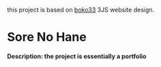 this project is based on [boko33](https://bokoko33.me/) 3JS website design.
# Sore No Hane
#### Description: the project is essentially a portfolio

